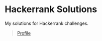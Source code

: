# Hackerrank Solutions
My solutions for Hackerrank challenges.

>[Profile](https://www.hackerrank.com/SteffenLeonardo)
